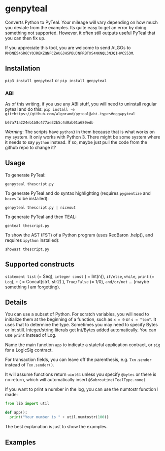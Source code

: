 # genpyteal

Converts Python to PyTeal. Your mileage will vary depending on how much you deviate from the examples.
Its quite easy to get an error by doing something not supported.  However, it often still outputs useful PyTeal that you can then
fix up.

If you appreciate this tool, you are welcome to send ALGOs to `RMONE54GR6CYOJREKZQNFCZAUGJHSPBUJNFRBTXS4NKNQL3NJQIHVCS53M`.
## Installation

`pip3 install genpyteal` or `pip install genpyteal`

### ABI 


As of this writing, if you use any ABI stuff, you will need to uninstall regular pyteal and do this:
`pip install -e git+https://github.com/algorand/pyteal@abi-types#egg=pyteal`

`b67a71a224eb1b8c477ae32b5c4d0ab01a680edb`

*Warning*: The scripts have `python3` in them because that is what works on my system. It only works with Python 3. 
There might be some system where it needs to say `python` instead.  If so, maybe just pull the code from the github repo to change it?

## Usage

To generate PyTeal:

`genpyteal thescript.py`

To generate PyTeal and do syntax highlighting (requires `pygmentize` and `boxes` to be installed):

`genpyteal thescript.py | niceout`

To generate PyTeal and then TEAL:

`genteal thescript.py`

To show the AST (FST) of a Python program (uses RedBaron .help(), and requires `ipython` installed):

`showast thescript.py`

## Supported constructs

`statement list` (= Seq), `integer const` ( = Int(n)), `if/else`, `while`, `print` (= `Log`), `+` ( = Concat(str1, str2) ), 
`True/False` (= 1/0), `and/or/not` ...
(maybe something I am forgetting).

## Details

You can use a subset of Python. For scratch variables, you will need to initialize them at the beginning of a function, such as `x = 0` or `s = "tom"`. It uses 
that to determine the type. Sometimes you may need to specify Bytes or Int still. Integer/string literals get Int/Bytes added automatically. You can use `print` instead of Log. 

Name the main function `app` to indicate a stateful application contract, or `sig` for a LogicSig contract.

For transaction fields, you can leave off the parenthesis, e.g. `Txn.sender` instead of `Txn.sender()`.

It will assume functions return `uint64` unless you specify `@bytes` or there is no return, which will automatically insert `@Subroutine(TealType.none)`

If you want to print a number in the log, you can use the numtostr function I made:

```python
from lib import util

def app():
  print("Your number is " + util.numtostr(100))

```

The best explanation is just to show the examples.

## Examples

